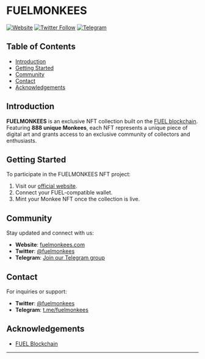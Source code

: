 # FUELMONKEES

[![Website](https://img.shields.io/badge/Website-fuelmonkees.com-blue)](https://fuelmonkees.com)
[![Twitter Follow](https://img.shields.io/twitter/follow/fuelmonkees?style=social)](https://twitter.com/fuelmonkees)
[![Telegram](https://img.shields.io/badge/Telegram-Join%20Chat-blue)](https://t.me/fuelmonkees)

## Table of Contents

- [Introduction](#introduction)
- [Getting Started](#getting-started)
- [Community](#community)
- [Contact](#contact)
- [Acknowledgements](#acknowledgements)

## Introduction

**FUELMONKEES** is an exclusive NFT collection built on the [FUEL blockchain](https://fuel.network). Featuring **888 unique Monkees**, each NFT represents a unique piece of digital art and grants access to an exclusive community of collectors and enthusiasts.

## Getting Started

To participate in the FUELMONKEES NFT project:

1. Visit our [official website](https://fuelmonkees.com).
2. Connect your FUEL-compatible wallet.
3. Mint your Monkee NFT once the collection is live.

## Community

Stay updated and connect with us:

- **Website**: [fuelmonkees.com](https://fuelmonkees.com)
- **Twitter**: [@fuelmonkees](https://twitter.com/fuelmonkees)
- **Telegram**: [Join our Telegram group](https://t.me/fuelmonkees)


## Contact

For inquiries or support:
- **Twitter**: [@fuelmonkees](https://twitter.com/fuelmonkees)
- **Telegram**: [t.me/fuelmonkees](https://t.me/fuelmonkees)

## Acknowledgements

- [FUEL Blockchain](https://fuel.network)

---

